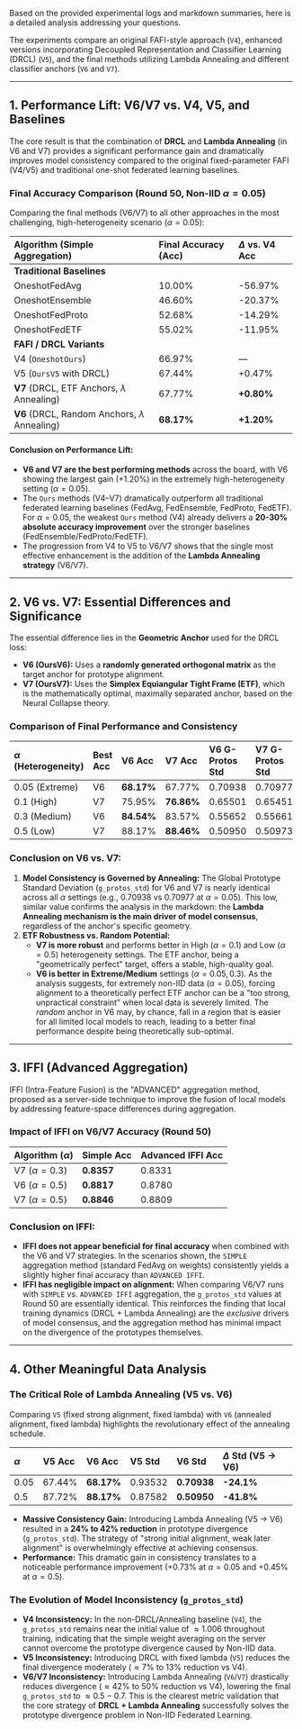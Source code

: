 Based on the provided experimental logs and markdown summaries, here is a detailed analysis addressing your questions.

The experiments compare an original FAFI-style approach (`V4`), enhanced versions incorporating Decoupled Representation and Classifier Learning (DRCL) (`V5`), and the final methods utilizing Lambda Annealing and different classifier anchors (`V6` and `V7`).

---

## 1. Performance Lift: V6/V7 vs. V4, V5, and Baselines

The core result is that the combination of **DRCL** and **Lambda Annealing** (in V6 and V7) provides a significant performance gain and dramatically improves model consistency compared to the original fixed-parameter FAFI (V4/V5) and traditional one-shot federated learning baselines.

### Final Accuracy Comparison (Round 50, Non-IID $\alpha=0.05$)

Comparing the final methods (V6/V7) to all other approaches in the most challenging, high-heterogeneity scenario ($\alpha=0.05$):

| Algorithm (Simple Aggregation) | Final Accuracy (Acc) | $\Delta$ vs. V4 Acc |
| :--- | :--- | :--- |
| **Traditional Baselines** | | |
| OneshotFedAvg | 10.00% | -56.97% |
| OneshotEnsemble | 46.60% | -20.37% |
| OneshotFedProto | 52.68% | -14.29% |
| OneshotFedETF | 55.02% | -11.95% |
| **FAFI / DRCL Variants** | | |
| V4 (`OneshotOurs`) | 66.97% | — |
| V5 (`OursV5` with DRCL) | 67.44% | +0.47% |
| **V7** (DRCL, ETF Anchors, $\lambda$ Annealing) | 67.77% | **+0.80%** |
| **V6** (DRCL, Random Anchors, $\lambda$ Annealing) | **68.17%** | **+1.20%** |

#### Conclusion on Performance Lift:
*   **V6 and V7 are the best performing methods** across the board, with V6 showing the largest gain (+1.20%) in the extremely high-heterogeneity setting ($\alpha=0.05$).
*   The `Ours` methods (V4–V7) dramatically outperform all traditional federated learning baselines (FedAvg, FedEnsemble, FedProto, FedETF). For $\alpha=0.05$, the weakest `Ours` method (V4) already delivers a **20-30% absolute accuracy improvement** over the stronger baselines (FedEnsemble/FedProto/FedETF).
*   The progression from V4 to V5 to V6/V7 shows that the single most effective enhancement is the addition of the **Lambda Annealing strategy** (V6/V7).

---

## 2. V6 vs. V7: Essential Differences and Significance

The essential difference lies in the **Geometric Anchor** used for the DRCL loss:
*   **V6 (OursV6):** Uses a **randomly generated orthogonal matrix** as the target anchor for prototype alignment.
*   **V7 (OursV7):** Uses the **Simplex Equiangular Tight Frame (ETF)**, which is the mathematically optimal, maximally separated anchor, based on the Neural Collapse theory.

### Comparison of Final Performance and Consistency

| $\alpha$ (Heterogeneity) | Best Acc | V6 Acc | V7 Acc | V6 G-Protos Std | V7 G-Protos Std |
| :--- | :--- | :--- | :--- | :--- | :--- |
| 0.05 (Extreme) | V6 | **68.17%** | 67.77% | 0.70938 | 0.70977 |
| 0.1 (High) | V7 | 75.95% | **76.86%** | 0.65501 | 0.65451 |
| 0.3 (Medium) | V6 | **84.54%** | 83.57% | 0.55652 | 0.55661 |
| 0.5 (Low) | V7 | 88.17% | **88.46%** | 0.50950 | 0.50973 |

### Conclusion on V6 vs. V7:

1.  **Model Consistency is Governed by Annealing:** The Global Prototype Standard Deviation (`g_protos_std`) for V6 and V7 is nearly identical across all $\alpha$ settings (e.g., $0.70938$ vs $0.70977$ at $\alpha=0.05$). This low, similar value confirms the analysis in the markdown: the **Lambda Annealing mechanism is the main driver of model consensus**, regardless of the anchor's specific geometry.
2.  **ETF Robustness vs. Random Potential:**
    *   **V7 is more robust** and performs better in High ($\alpha=0.1$) and Low ($\alpha=0.5$) heterogeneity settings. The ETF anchor, being a "geometrically perfect" target, offers a stable, high-quality goal.
    *   **V6 is better in Extreme/Medium** settings ($\alpha=0.05, 0.3$). As the analysis suggests, for extremely non-IID data ($\alpha=0.05$), forcing alignment to a theoretically perfect ETF anchor can be a "too strong, unpractical constraint" when local data is severely limited. The *random* anchor in V6 may, by chance, fall in a region that is easier for all limited local models to reach, leading to a better final performance despite being theoretically sub-optimal.

---

## 3. IFFI (Advanced Aggregation)

IFFI (Intra-Feature Fusion) is the "ADVANCED" aggregation method, proposed as a server-side technique to improve the fusion of local models by addressing feature-space differences during aggregation.

### Impact of IFFI on V6/V7 Accuracy (Round 50)

| Algorithm ($\alpha$) | Simple Acc | Advanced IFFI Acc |
| :--- | :--- | :--- |
| V7 ($\alpha=0.3$) | **0.8357** | 0.8331 |
| V6 ($\alpha=0.5$) | **0.8817** | 0.8780 |
| V7 ($\alpha=0.5$) | **0.8846** | 0.8809 |

### Conclusion on IFFI:
*   **IFFI does not appear beneficial for final accuracy** when combined with the V6 and V7 strategies. In the scenarios shown, the `SIMPLE` aggregation method (standard FedAvg on weights) consistently yields a slightly higher final accuracy than `ADVANCED IFFI`.
*   **IFFI has negligible impact on alignment:** When comparing V6/V7 runs with `SIMPLE` vs. `ADVANCED IFFI` aggregation, the `g_protos_std` values at Round 50 are essentially identical. This reinforces the finding that local training dynamics (DRCL + Lambda Annealing) are the *exclusive* drivers of model consensus, and the aggregation method has minimal impact on the divergence of the prototypes themselves.

---

## 4. Other Meaningful Data Analysis

### The Critical Role of Lambda Annealing (V5 vs. V6)

Comparing `V5` (fixed strong alignment, fixed lambda) with `V6` (annealed alignment, fixed lambda) highlights the revolutionary effect of the annealing schedule.

| $\alpha$ | V5 Acc | V6 Acc | V5 Std | V6 Std | $\Delta$ Std (V5 $\to$ V6) |
| :--- | :--- | :--- | :--- | :--- | :--- |
| 0.05 | 67.44% | **68.17%** | 0.93532 | **0.70938** | **-24.1%** |
| 0.5 | 87.72% | **88.17%** | 0.87582 | **0.50950** | **-41.8%** |

*   **Massive Consistency Gain:** Introducing Lambda Annealing (V5 $\to$ V6) resulted in a **24% to 42% reduction** in prototype divergence (`g_protos_std`). The strategy of "strong initial alignment, weak later alignment" is overwhelmingly effective at achieving consensus.
*   **Performance:** This dramatic gain in consistency translates to a noticeable performance improvement (+0.73% at $\alpha=0.05$ and +0.45% at $\alpha=0.5$).

### The Evolution of Model Inconsistency (`g_protos_std`)

*   **V4 Inconsistency:** In the non-DRCL/Annealing baseline (`V4`), the `g_protos_std` remains near the initial value of $\approx 1.006$ throughout training, indicating that the simple weight averaging on the server cannot overcome the prototype divergence caused by Non-IID data.
*   **V5 Inconsistency:** Introducing DRCL with fixed lambda (`V5`) reduces the final divergence moderately ($\approx 7\%$ to $13\%$ reduction vs V4).
*   **V6/V7 Inconsistency:** Introducing Lambda Annealing (`V6`/`V7`) drastically reduces divergence ($\approx 42\%$ to $50\%$ reduction vs V4), lowering the final `g_protos_std` to $\approx 0.5-0.7$. This is the clearest metric validation that the core strategy of **DRCL + Lambda Annealing** successfully solves the prototype divergence problem in Non-IID Federated Learning.